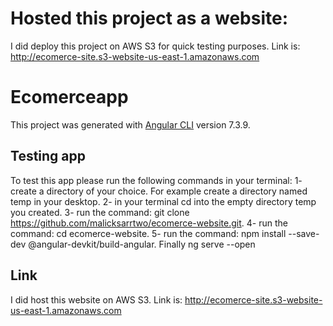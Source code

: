 # Hosted this project as a website:
I did deploy this project on AWS S3 for quick testing purposes. Link is: http://ecomerce-site.s3-website-us-east-1.amazonaws.com

# Ecomerceapp

This project was generated with [Angular CLI](https://github.com/angular/angular-cli) version 7.3.9.

## Testing app
To test this app please run the following commands in your terminal:
1- create a directory of your choice. For example create a directory named temp in your desktop.
2- in your terminal cd into the empty directory temp you created.
3- run the command: git clone https://github.com/malicksarrtwo/ecomerce-website.git.
4- run the command: cd ecomerce-website.
5- run the command: npm install --save-dev @angular-devkit/build-angular.
Finally ng serve --open

## Link 
I did host this website on AWS S3.
Link is: http://ecomerce-site.s3-website-us-east-1.amazonaws.com
